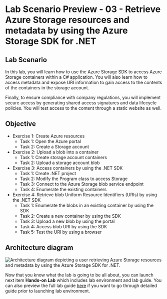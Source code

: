 # Lab Scenario Preview - 03 - Retrieve Azure Storage resources and metadata by using the Azure Storage SDK for .NET

## Lab Scenario
In this lab, you will learn how to use the Azure Storage SDK to access Azure Storage containers within a C# application. You will also learn how to access metadata and expose URI information to gain access to the contents of the containers in the storage account.

Finally, to ensure compliance with company regulations, you will implement secure access by generating shared access signatures and data lifecycle policies. You will test access to the content through a static website as well.

## Objective
+ Exercise 1: Create Azure resources
    + Task 1: Open the Azure portal
    + Task 2: Create a Storage account
+ Exercise 2: Upload a blob into a container
    + Task 1: Create storage account containers
    + Task 2: Upload a storage account blob
+ Exercise 3: Access containers by using the .NET SDK
    + Task 1: Create .NET project
    + Task 2: Modify the Program class to access Storage
    + Task 3: Connect to the Azure Storage blob service endpoint
    + Task 4: Enumerate the existing containers
+ Exercise 4: Retrieve blob Uniform Resource Identifiers (URIs) by using the .NET SDK
    + Task 1: Enumerate the blobs in an existing container by using the SDK
    + Task 2: Create a new container by using the SDK
    + Task 3: Upload a new blob by using the portal
    + Task 4: Access blob URI by using the SDK
    + Task 5: Test the URI by using a browser

## Architecture diagram
![Architecture diagram depicting a user retrieving Azure Storage resources and metadata by using the Azure Storage SDK for .NET.](../media/Lab03-Diagram.png)

Now that you know what the lab is going to be all about, you can launch next item **Hands-on Lab** which includes lab environment and lab guide. You can also preview the full lab guide [here](https://experience.cloudlabs.ai/#/labguidepreview/bb1ea923-8a19-4cbb-b2fe-f48e8aad3739) if you want to go through detailed guide prior to launching lab environment. 